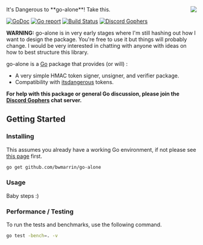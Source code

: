 <img align="right" src="http://vignette1.wikia.nocookie.net/zelda/images/2/28/Hyrule_Warriors_Hylian_Sword_8-Bit_Wooden_Sword_(8-bit_Hylian_Sword).png">
It's Dangerous to **go-alone**! Take this.

[![GoDoc](https://godoc.org/github.com/bwmarrin/go-alone?status.svg)](https://godoc.org/github.com/bwmarrin/go-alone) [![Go report](http://goreportcard.com/badge/bwmarrin/go-alone)](http://goreportcard.com/report/bwmarrin/go-alone) [![Build Status](https://travis-ci.org/bwmarrin/go-alone.svg?branch=master)](https://travis-ci.org/bwmarrin/go-alone) [![Discord Gophers](https://img.shields.io/badge/Discord%20Gophers-%23info-blue.svg)](https://discord.gg/0f1SbxBZjYq9jLBk)

**WARNING:** go-alone is in very early stages where I'm still hashing out how I
want to design the package.  You're free to use it but things will probably 
change.  I would be very interested in chatting with anyone with ideas on how
to best structure this library.

go-alone is a [Go](https://golang.org/) package that provides (or will) :
* A very simple HMAC token signer, unsigner, and verifier package.
* Compatibility with [itsdangerous](https://pythonhosted.org/itsdangerous/) tokens.

**For help with this package or general Go discussion, please join the [Discord 
Gophers](https://discord.gg/0f1SbxBZjYq9jLBk) chat server.**

## Getting Started

### Installing

This assumes you already have a working Go environment, if not please see
[this page](https://golang.org/doc/install) first.

```sh
go get github.com/bwmarrin/go-alone
```

### Usage

Baby steps :)



### Performance / Testing

To run the tests and benchmarks, use the following command.

```sh
go test -bench=. -v
```
